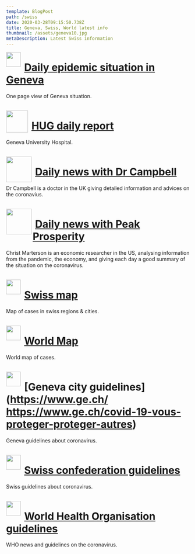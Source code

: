 ```yaml
---
template: BlogPost
path: /swiss
date: 2020-03-28T09:15:50.738Z
title: Geneva, Swiss, World latest info
thumbnail: /assets/geneva10.jpg
metaDescription: Latest Swiss information
---
```


<img align="left" src="/assets/logo-geneva.png" width="40"> 

# &nbsp;[Daily epidemic situation in Geneva](https://www.ge.ch/document/covid-19-situation-epidemiologique-geneve/telecharger)

One page view of Geneva situation.<br/><br/>

<img align="left" src="/assets/logo-hug.png" width="60"> 

# &nbsp;[HUG daily report](https://www.hug-ge.ch/coronavirus)
Geneva University Hospital.<br/><br/>

<img align="left" src="/assets/logo-youtube.png" width="70"> 

# &nbsp;[Daily news with Dr Campbell](https://www.youtube.com/user/Campbellteaching/featured)
Dr Campbell is a doctor in the UK giving detailed information and advices on the coronavius. <br/><br/>

<img align="left" src="/assets/logo-youtube.png" width="70"> 

# &nbsp;[Daily news with Peak Prosperity](https://www.youtube.com/user/ChrisMartensondotcom)
Christ Marterson is an economic researcher in the US, analysing information from the pandemic, the economy, and  giving each day a good summary of the situation on the coronavirus. <br/><br/>

<img align="left" src="/assets/logo-swiss.png" width="40"> 

# &nbsp;[Swiss map](https://www.corona-data.ch/)
Map of cases in swiss regions & cities.<br/><br/>

<img align="left" src="/assets/logo-world.jpeg" width="40"> 

# &nbsp;[World Map](https://bing.com/covid/)
World map of cases.<br/><br/>

<img align="left" src="/assets/logo-geneva.png" width="40"> 

# &nbsp;[Geneva city guidelines](https://www.ge.ch/ https://www.ge.ch/covid-19-vous-proteger-proteger-autres)
Geneva guidelines about coronavirus.<br/><br/>

<img align="left" src="/assets/logo-swiss.png" width="40"> 

# &nbsp;[Swiss confederation guidelines](https://www.bag.admin.ch/bag/en/home/krankheiten/ausbrueche-epidemien-pandemien/aktuelle-ausbrueche-epidemien/novel-cov.html)
Swiss guidelines about coronavirus.<br/><br/>

<img align="left" src="/assets/logo-who.png" width="40"> 

# &nbsp;[World Health Organisation guidelines](https://www.who.int/emergencies/diseases/novel-coronavirus-2019)
WHO news and guidelines on the coronavirus.<br/><br/>

